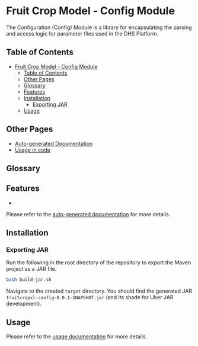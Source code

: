 # Fruit Crop Model - Config Module

The Configuration (Config) Module is a library for encapsulating the parsing and access logic for parameter files used in the DHS Platform.

## Table of Contents

- [Fruit Crop Model - Config Module](#fruit-crop-model---config-module)
  - [Table of Contents](#table-of-contents)
  - [Other Pages](#other-pages)
  - [Glossary](#glossary)
  - [Features](#features)
  - [Installation](#installation)
    - [Exporting JAR](#exporting-jar)
  - [Usage](#usage)

## Other Pages

- [Auto-generated Documentation](https://aomedium.github.io/FCM_Config-Module/)
- [Usage in code](docs/usage.md)

## Glossary

## Features

-

Please refer to the [auto-generated documentation](https://aomedium.github.io/FCM_Config-Module/) for more details.

## Installation

### Exporting JAR

Run the following in the root directory of the repository to export the Maven project as a JAR file.

```sh
bash build-jar.sh
```

Navigate to the created `target` directory. You should find the generated JAR `fruitcropxl-config-0.0.1-SNAPSHOT.jar` (and its shade for Uber JAR development).

## Usage

Please refer to the [usage documentation](docs/usage.md) for more details.

